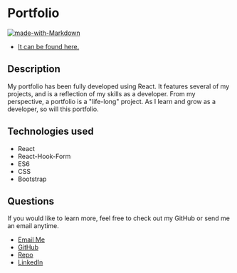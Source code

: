# Portfolio

[![made-with-Markdown](https://img.shields.io/badge/Made%20with-Markdown-1f425f.svg)](http://commonmark.org)

- [It can be found here.](https://crowe828.github.io/)

## Description

My portfolio has been fully developed using React. It features several of my projects, and is a reflection of my skills as a developer. From my perspective, a portfolio is a "life-long" project. As I learn and grow as a developer, so will this portfolio.

## Technologies used

- React
- React-Hook-Form
- ES6
- CSS
- Bootstrap

## Questions

If you would like to learn more, feel free to check out my GitHub or send me an email anytime.

- [Email Me](mailto:crowe828@gmail.com?subject=Nice%20Portfolio)
- [GitHub](https://github.com/Crowe828)
- [Repo](https://github.com/Crowe828/crowe828.github.io)
- [LinkedIn](https://www.linkedin.com/in/christiantrowe/)
